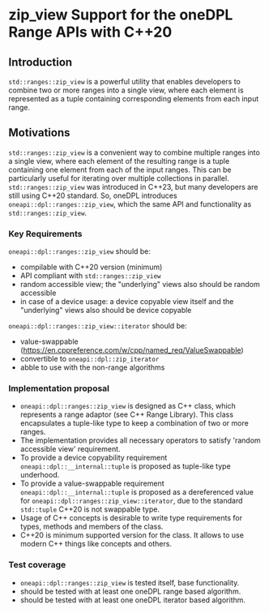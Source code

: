 # zip_view Support for the oneDPL Range APIs with C++20

## Introduction
`std::ranges::zip_view` is a powerful utility that enables developers to combine two or more ranges into a single view,
where each element is represented as a tuple containing corresponding elements from each input range.

## Motivations
`std::ranges::zip_view` is a convenient way to combine multiple ranges into a single view, where each element of
the resulting range is a tuple containing one element from each of the input ranges. This can be particularly
useful for iterating over multiple collections in parallel. `std::ranges::zip_view` was introduced in C++23,
but many developers are still using C++20 standard. So, oneDPL introduces `oneapi::dpl::ranges::zip_view`,
which the same API and functionality as `std::ranges::zip_view`.

### Key Requirements
`oneapi::dpl::ranges::zip_view` should be:
- compilable with C++20 version (minimum)
- API compliant with `std::ranges::zip_view`
- random accessible view; the "underlying" views also should be random accessible
- in case of a device usage: a device copyable view itself and the "underlying" views also should be device copyable
  
`oneapi::dpl::ranges::zip_view::iterator` should be:
- value-swappable (https://en.cppreference.com/w/cpp/named_req/ValueSwappable)
- convertible to `oneapi::dpl::zip_iterator`
- abble to use with the non-range algorithms

### Implementation proposal
- `oneapi::dpl::ranges::zip_view` is designed as C++ class, which represents a range adaptor (see C++ Range Library).
This class encapsulates a tuple-like type to keep a combination of two or more ranges.
- The implementation provides all necessary operators to satisfy 'random accessible view' requirement.
- To provide a device copyability requirement `oneapi::dpl::__internal::tuple` is proposed as tuple-like type underhood.
- To provide a value-swappable requirement `oneapi::dpl::__internal::tuple` is proposed as a dereferenced value for
`oneapi::dpl::ranges::zip_view::iterator`, due to the standard `std::tuple` C++20 is not swappable type.
- Usage of C++ concepts is desirable to write type requirements for types, methods and members of the class.
- C++20 is minimum supported version for the class. It allows to use modern C++ things like concepts and others.

### Test coverage

- `oneapi::dpl::ranges::zip_view` is tested itself, base functionality.
- should be tested with at least one oneDPL range based algorithm.
- should be tested with at least one oneDPL iterator based algorithm.
